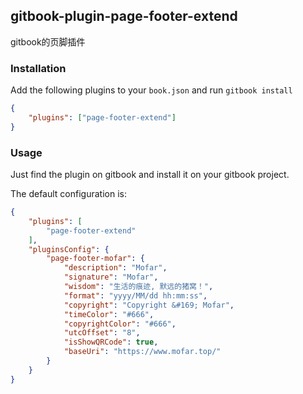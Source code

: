 ## gitbook-plugin-page-footer-extend

gitbook的页脚插件

### Installation

Add the following plugins to your `book.json` and run `gitbook install`

```json
{
    "plugins": ["page-footer-extend"]
}
```

### Usage

Just find the plugin on gitbook and install it on your gitbook project.

The default configuration is:

```json
{
    "plugins": [
        "page-footer-extend"
    ],
    "pluginsConfig": {
        "page-footer-mofar": {
            "description": "Mofar",
            "signature": "Mofar",
            "wisdom": "生活的痕迹, 默远的猪窝！",
            "format": "yyyy/MM/dd hh:mm:ss",
            "copyright": "Copyright &#169; Mofar",
            "timeColor": "#666",
            "copyrightColor": "#666",
            "utcOffset": "8",
            "isShowQRCode": true,
            "baseUri": "https://www.mofar.top/"
        }
    }
}
```


